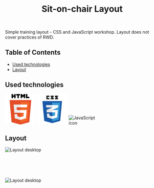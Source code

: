 <h1 align="center"> Sit-on-chair Layout </h1><br>
<p align="left">
  Simple training layout - CSS and JavaScript workshop.
  Layout does not cover practices of RWD.
</p>

## Table of Contents

- [Used technologies](#used-technologies)
- [Layout](#layout)

## Used technologies

<div>
	<img src="https://raw.githubusercontent.com/rpanasiuk/yellow-layout/master/images/html.png" alt="HTML icon" style="display: inline-block;" width="100" />
	<img src="https://raw.githubusercontent.com/rpanasiuk/yellow-layout/master/images/css.png" alt="CSS icon" style="display: inline-block;" width="100" />
	<img src="https://raw.githubusercontent.com/rpanasiuk/yellow-layout/master/images/javascript.png" alt="JavaScript icon" style="display: inline-block;" width="100" />
</div>

## Layout

<div>
	<img src="https://cdn4.iconfinder.com/data/icons/proglyphs-computers-and-development/512/iMac-512.png" alt="Layout desktop" style="display: inline-block;" height="100" />

</div>

<img src="https://raw.githubusercontent.com/rpanasiuk/sit-on-chair-layout/master/images/layout_desktop.png" alt="Layout desktop" />